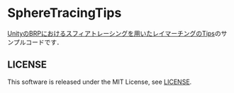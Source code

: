 SphereTracingTips
=================

[UnityのBRPにおけるスフィアトレーシングを用いたレイマーチングのTips](https://zenn.dev/koturn/articles/koturn-test-article "UnityのBRPにおけるスフィアトレーシングを用いたレイマーチングのTips")のサンプルコードです．

## LICENSE

This software is released under the MIT License, see [LICENSE](LICENSE "LICENSE").
